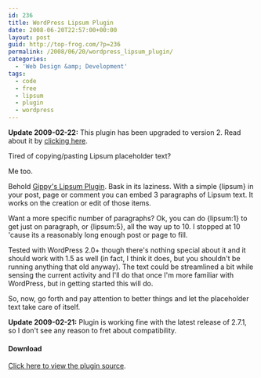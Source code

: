 ```yaml
---
id: 236
title: WordPress Lipsum Plugin
date: 2008-06-20T22:57:00+00:00
layout: post
guid: http://top-frog.com/?p=236
permalink: /2008/06/20/wordpress_lipsum_plugin/
categories:
  - 'Web Design &amp; Development'
tags:
  - code
  - free
  - lipsum
  - plugin
  - wordpress
---
```

**Update 2009-02-22:** This plugin has been upgraded to version 2. Read about it by [clicking here](/2009/02/22/lipsum_plugin_for_wordpress_version_2).

Tired of copying/pasting Lipsum placeholder text?

Me too.

Behold [Gippy's Lipsum Plugin](/script_src/lipsum.php.html). Bask in its laziness. With a simple {lipsum} in your post, page or comment you can embed 3 paragraphs of Lipsum text. It works on the creation or edit of those items. 

Want a more specific number of paragraphs? Ok, you can do {lipsum:1} to get just on paragraph, or {lipsum:5}, all the way up to 10. I stopped at 10 'cause its a reasonably long enough post or page to fill. 

Tested with WordPress 2.0+ though there's nothing special about it and it should work with 1.5 as well (in fact, I think it does, but you shouldn't be running anything that old anyway). The text could be streamlined a bit while sensing the current activity and I'll do that once I'm more familiar with WordPress, but in getting started this will do.

So, now, go forth and pay attention to better things and let the placeholder text take care of itself.

**Update 2009-02-21:** Plugin is working fine with the latest release of 2.7.1, so I don't see any reason to fret about compatibility.

#### Download

[Click here to view the plugin source](/script_src/lipsum.php.html).